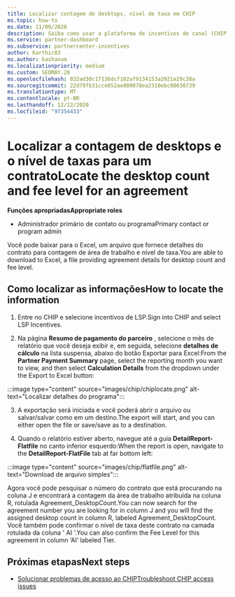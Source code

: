 ```yaml
---
title: Localizar contagem de desktops, nível de taxa em CHIP
ms.topic: how-to
ms.date: 11/09/2020
description: Saiba como usar a plataforma de incentivos de canal (CHIP) para localizar a contagem de desktops e as informações de nível de taxa de um contrato.
ms.service: partner-dashboard
ms.subservice: partnercenter-incentives
author: Karthic83
ms.author: kashanum
ms.localizationpriority: medium
ms.custom: SEOMAY.20
ms.openlocfilehash: 032ad30c17136dcf102af9134153a3921e29c38a
ms.sourcegitcommit: 22d79fb31cce852ae809078ea2310ebc80030739
ms.translationtype: MT
ms.contentlocale: pt-BR
ms.lasthandoff: 12/12/2020
ms.locfileid: "97354433"
---
```

# <a name="locate-the-desktop-count-and-fee-level-for-an-agreement"></a><span data-ttu-id="9c5e3-103">Localizar a contagem de desktops e o nível de taxas para um contrato</span><span class="sxs-lookup"><span data-stu-id="9c5e3-103">Locate the desktop count and fee level for an agreement</span></span>

<span data-ttu-id="9c5e3-104">**Funções apropriadas**</span><span class="sxs-lookup"><span data-stu-id="9c5e3-104">**Appropriate roles**</span></span>

- <span data-ttu-id="9c5e3-105">Administrador primário de contato ou programa</span><span class="sxs-lookup"><span data-stu-id="9c5e3-105">Primary contact or program admin</span></span>

<span data-ttu-id="9c5e3-106">Você pode baixar para o Excel, um arquivo que fornece detalhes do contrato para contagem de área de trabalho e nível de taxa.</span><span class="sxs-lookup"><span data-stu-id="9c5e3-106">You are able to download to Excel, a file providing agreement details for desktop count and fee level.</span></span>

## <a name="how-to-locate-the-information"></a><span data-ttu-id="9c5e3-107">Como localizar as informações</span><span class="sxs-lookup"><span data-stu-id="9c5e3-107">How to locate the information</span></span>

1. <span data-ttu-id="9c5e3-108">Entre no CHIP e selecione incentivos de LSP.</span><span class="sxs-lookup"><span data-stu-id="9c5e3-108">Sign into CHIP and select LSP Incentives.</span></span>

2. <span data-ttu-id="9c5e3-109">Na página **Resumo de pagamento do parceiro** , selecione o mês de relatório que você deseja exibir e, em seguida, selecione **detalhes de cálculo** na lista suspensa, abaixo do botão Exportar para Excel:</span><span class="sxs-lookup"><span data-stu-id="9c5e3-109">From the **Partner Payment Summary** page, select the reporting month you want to view, and then select **Calculation Details** from the dropdown under the Export to Excel button:</span></span>

:::image type="content" source="images/chip/chiplocate.png" alt-text="Localizar detalhes do programa":::

3. <span data-ttu-id="9c5e3-111">A exportação será iniciada e você poderá abrir o arquivo ou salvar/salvar como em um destino.</span><span class="sxs-lookup"><span data-stu-id="9c5e3-111">The export will start, and you can either open the file or save/save as to a destination.</span></span>

4. <span data-ttu-id="9c5e3-112">Quando o relatório estiver aberto, navegue até a guia **DetailReport-Flatfile** no canto inferior esquerdo:</span><span class="sxs-lookup"><span data-stu-id="9c5e3-112">When the report is open, navigate to the **DetailReport-FlatFile** tab at far bottom left:</span></span>

:::image type="content" source="images/chip/flatfile.png" alt-text="Download de arquivo simples":::

<span data-ttu-id="9c5e3-114">Agora você pode pesquisar o número do contrato que está procurando na coluna J e encontrará a contagem da área de trabalho atribuída na coluna R, rotulada Agreement_DesktopCount.</span><span class="sxs-lookup"><span data-stu-id="9c5e3-114">You can now search for the agreement number you are looking for in column J and you will find the assigned desktop count in column R, labeled Agreement_DesktopCount.</span></span> <span data-ttu-id="9c5e3-115">Você também pode confirmar o nível de taxa deste contrato na camada rotulada da coluna ' AI '.</span><span class="sxs-lookup"><span data-stu-id="9c5e3-115">You can also confirm the Fee Level for this agreement in column ‘AI’ labeled Tier.</span></span>

## <a name="next-steps"></a><span data-ttu-id="9c5e3-116">Próximas etapas</span><span class="sxs-lookup"><span data-stu-id="9c5e3-116">Next steps</span></span>

- [<span data-ttu-id="9c5e3-117">Solucionar problemas de acesso ao CHIP</span><span class="sxs-lookup"><span data-stu-id="9c5e3-117">Troubleshoot CHIP access issues</span></span>](chip-access-trouble.md)
